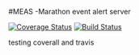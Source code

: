 #MEAS -Marathon event alert server

[![Coverage Status](https://coveralls.io/repos/github/ArunMj/Meas/badge.svg?branch=master)](https://coveralls.io/github/ArunMj/Meas?branch=master)
[![Build Status](https://travis-ci.org/ArunMj/Meas.svg?branch=master)](https://travis-ci.org/ArunMj/Meas)



testing coverall and travis
